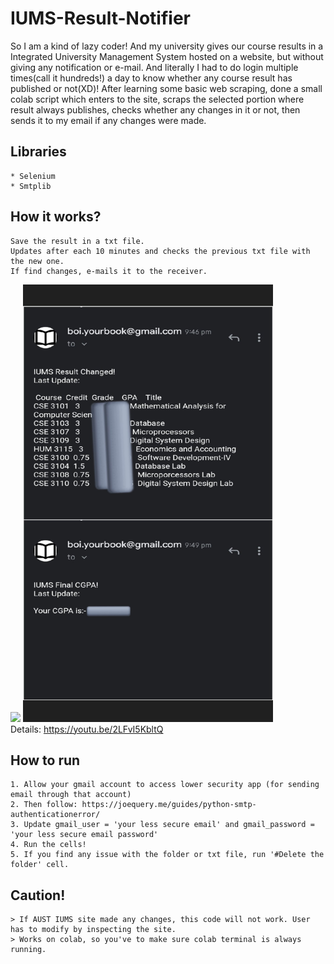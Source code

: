 # IUMS-Result-Notifier

So I am a kind of lazy coder! And my university gives our course results in a Integrated University Management System hosted on a website, but without giving any notification
or e-mail. And literally I had to do login multiple times(call it hundreds!) a day to know whether any course result has published or not(XD)!
After learning some basic web scraping, done a small colab script which enters to the site, scraps the selected portion where result always publishes, checks whether any changes in it or not, 
then sends it to my email if any changes were made.

## Libraries
    * Selenium
    * Smtplib


## How it works?
    Save the result in a txt file. 
    Updates after each 10 minutes and checks the previous txt file with the new one. 
    If find changes, e-mails it to the receiver. 
   ![](app.gif)
   <img src="Image.jpeg" width="400" height="700"><br>
   Details: https://youtu.be/2LFvI5KbltQ

## How to run
    1. Allow your gmail account to access lower security app (for sending email through that account)
    2. Then follow: https://joequery.me/guides/python-smtp-authenticationerror/
    3. Update gmail_user = 'your less secure email' and gmail_password = 'your less secure email password'
    4. Run the cells!
    5. If you find any issue with the folder or txt file, run '#Delete the folder' cell.

## Caution!
    > If AUST IUMS site made any changes, this code will not work. User has to modify by inspecting the site.
    > Works on colab, so you've to make sure colab terminal is always running.

